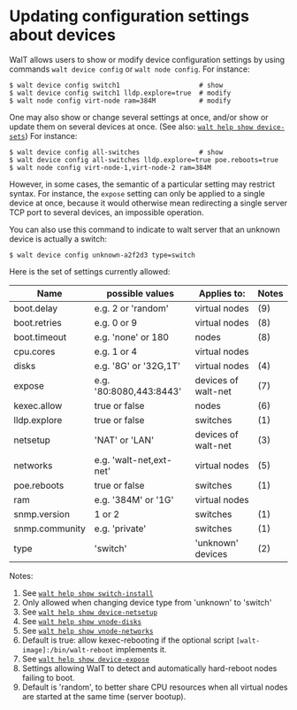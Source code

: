 
# Updating configuration settings about devices

WalT allows users to show or modify device configuration settings by using commands `walt device config` or `walt node config`.
For instance:
```
$ walt device config switch1                    # show
$ walt device config switch1 lldp.explore=true  # modify
$ walt node config virt-node ram=384M           # modify
```

One may also show or change several settings at once, and/or show or update them on several devices at once. (See also: [`walt help show device-sets`](device-sets.md))
For instance:
```
$ walt device config all-switches               # show
$ walt device config all-switches lldp.explore=true poe.reboots=true
$ walt node config virt-node-1,virt-node-2 ram=384M
```

However, in some cases, the semantic of a particular setting may restrict syntax.
For instance, the `expose` setting can only be applied to a single device at once,
because it would otherwise mean redirecting a single server TCP port to several devices,
an impossible operation.

You can also use this command to indicate to walt server that an unknown device is actually a switch:
```
$ walt device config unknown-a2f2d3 type=switch
```

Here is the set of settings currently allowed:

| Name           | possible values         | Applies to:         | Notes |
|----------------|-------------------------|---------------------|-------|
| boot.delay     | e.g. 2 or 'random'      | virtual nodes       | (9)   |
| boot.retries   | e.g. 0 or 9             | virtual nodes       | (8)   |
| boot.timeout   | e.g. 'none' or 180      | nodes               | (8)   |
| cpu.cores      | e.g. 1 or 4             | virtual nodes       |       |
| disks          | e.g. '8G' or '32G,1T'   | virtual nodes       | (4)   |
| expose         | e.g. '80:8080,443:8443' | devices of walt-net | (7)   |
| kexec.allow    | true or false           | nodes               | (6)   |
| lldp.explore   | true or false           | switches            | (1)   |
| netsetup       | 'NAT' or 'LAN'          | devices of walt-net | (3)   |
| networks       | e.g. 'walt-net,ext-net' | virtual nodes       | (5)   |
| poe.reboots    | true or false           | switches            | (1)   |
| ram            | e.g. '384M' or '1G'     | virtual nodes       |       |
| snmp.version   | 1 or 2                  | switches            | (1)   |
| snmp.community | e.g. 'private'          | switches            | (1)   |
| type           | 'switch'                | 'unknown' devices   | (2)   |

Notes:
1. See [`walt help show switch-install`](switch-install.md)
2. Only allowed when changing device type from 'unknown' to 'switch'
3. See [`walt help show device-netsetup`](device-netsetup.md)
4. See [`walt help show vnode-disks`](vnode-disks.md)
5. See [`walt help show vnode-networks`](vnode-networks.md)
6. Default is true: allow kexec-rebooting if the optional script `[walt-image]:/bin/walt-reboot` implements it.
7. See [`walt help show device-expose`](device-expose.md)
8. Settings allowing WalT to detect and automatically hard-reboot nodes failing to boot.
9. Default is 'random', to better share CPU resources when all virtual nodes are started at the same time (server bootup).
